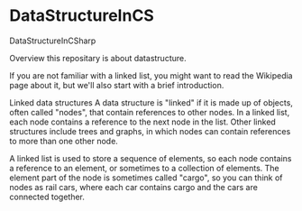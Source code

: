 # DataStructureInCS
DataStructureInCSharp

Overview
 this repositary is about datastructure.
 

If you are not familiar with a linked list, you might want to read the Wikipedia page about it, but we'll also start with a brief introduction.

Linked data structures
A data structure is "linked" if it is made up of objects, often called "nodes", that contain references to other nodes. In a linked list, each node contains a reference to the next node in the list. Other linked structures include trees and graphs, in which nodes can contain references to more than one other node.

A linked list is used to store a sequence of elements, so each node contains a reference to an element, or sometimes to a collection of elements. The element part of the node is sometimes called "cargo", so you can think of nodes as rail cars, where each car contains cargo and the cars are connected together.
